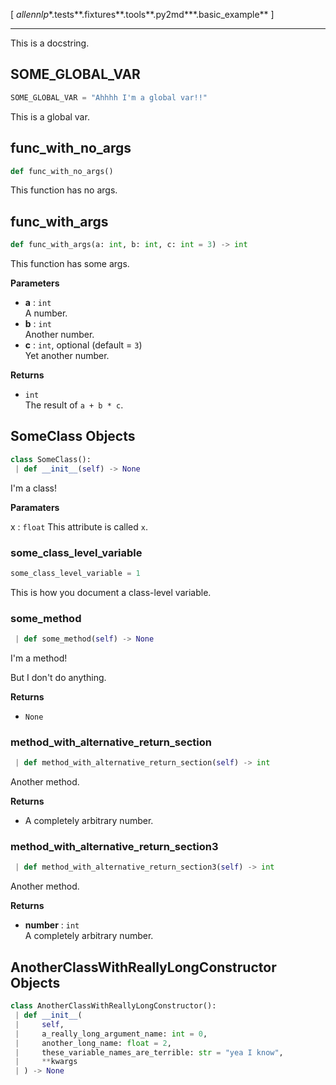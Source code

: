 [ *allennlp**.tests**.fixtures**.tools**.py2md***.basic_example** ]

---

This is a docstring.

<a name=".allennlp.tests.fixtures.tools.py2md.basic_example.SOME_GLOBAL_VAR"></a>
## SOME\_GLOBAL\_VAR

```python
SOME_GLOBAL_VAR = "Ahhhh I'm a global var!!"
```

This is a global var.

<a name=".allennlp.tests.fixtures.tools.py2md.basic_example.func_with_no_args"></a>
## func\_with\_no\_args

```python
def func_with_no_args()
```

This function has no args.

<a name=".allennlp.tests.fixtures.tools.py2md.basic_example.func_with_args"></a>
## func\_with\_args

```python
def func_with_args(a: int, b: int, c: int = 3) -> int
```

This function has some args.

<strong>Parameters</strong>


- __a__ : `int` <br>
    A number.
- __b__ : `int` <br>
    Another number.
- __c__ : `int`, optional (default = `3`) <br>
    Yet another number.

<strong>Returns</strong>


- `int` <br>
    The result of `a + b * c`.

<a name=".allennlp.tests.fixtures.tools.py2md.basic_example.SomeClass"></a>
## SomeClass Objects

```python
class SomeClass():
 | def __init__(self) -> None
```

I'm a class!

<strong>Paramaters</strong>


x : `float`
    This attribute is called `x`.

<a name=".allennlp.tests.fixtures.tools.py2md.basic_example.SomeClass.some_class_level_variable"></a>
### some\_class\_level\_variable

```python
some_class_level_variable = 1
```

This is how you document a class-level variable.

<a name=".allennlp.tests.fixtures.tools.py2md.basic_example.SomeClass.some_method"></a>
### some\_method

```python
 | def some_method(self) -> None
```

I'm a method!

But I don't do anything.

<strong>Returns</strong>


- `None` <br>

<a name=".allennlp.tests.fixtures.tools.py2md.basic_example.SomeClass.method_with_alternative_return_section"></a>
### method\_with\_alternative\_return\_section

```python
 | def method_with_alternative_return_section(self) -> int
```

Another method.

<strong>Returns</strong>


- A completely arbitrary number. <br>

<a name=".allennlp.tests.fixtures.tools.py2md.basic_example.SomeClass.method_with_alternative_return_section3"></a>
### method\_with\_alternative\_return\_section3

```python
 | def method_with_alternative_return_section3(self) -> int
```

Another method.

<strong>Returns</strong>


- __number__ : `int` <br>
    A completely arbitrary number.

<a name=".allennlp.tests.fixtures.tools.py2md.basic_example.AnotherClassWithReallyLongConstructor"></a>
## AnotherClassWithReallyLongConstructor Objects

```python
class AnotherClassWithReallyLongConstructor():
 | def __init__(
 |     self,
 |     a_really_long_argument_name: int = 0,
 |     another_long_name: float = 2,
 |     these_variable_names_are_terrible: str = "yea I know",
 |     **kwargs
 | ) -> None
```

